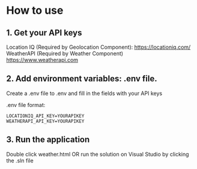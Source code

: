 ﻿# How to use

## 1. Get your API keys

Location IQ (Required by Geolocation Component): https://locationiq.com/
WeatherAPI (Required by Weather Component) https://www.weatherapi.com

## 2. Add environment variables: .env file. 

Create a .env file to .env and fill in the fields with your API keys

.env file format:
```
LOCATIONIQ_API_KEY=YOURAPIKEY
WEATHERAPI_API_KEY=YOURAPIKEY
```

## 3. Run the application

Double click weather.html OR run the solution on Visual Studio by clicking the .sln file